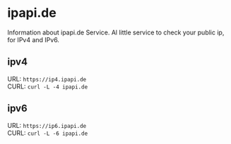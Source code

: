 # ipapi.de
Information about ipapi.de Service.
Al little service to check your public ip, for IPv4 and IPv6.

## ipv4
URL: ``https://ip4.ipapi.de``  
CURL: ``curl -L -4 ipapi.de``

## ipv6
URL: ``https://ip6.ipapi.de``  
CURL: ``curl -L -6 ipapi.de``

